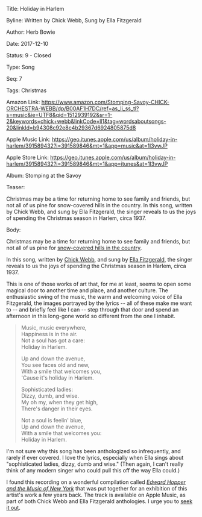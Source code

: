 Title: Holiday in Harlem

Byline: Written by Chick Webb, Sung by Ella Fitzgerald

Author: Herb Bowie

Date:   2017-12-10

Status: 9 - Closed

Type:   Song

Seq:    7

Tags:   Christmas

Amazon Link: https://www.amazon.com/Stomping-Savoy-CHICK-ORCHESTRA-WEBB/dp/B00AF1H7DC/ref=as_li_ss_tl?s=music&ie=UTF8&qid=1512939192&sr=1-2&keywords=chick+webb&linkCode=ll1&tag=wordsaboutsongs-20&linkId=b94308c92e8c4b29367d6924805875d8

Apple Music Link: https://geo.itunes.apple.com/us/album/holiday-in-harlem/391589432?i=391589846&mt=1&app=music&at=1l3vwJP

Apple Store Link: https://geo.itunes.apple.com/us/album/holiday-in-harlem/391589432?i=391589846&mt=1&app=itunes&at=1l3vwJP

Album: Stomping at the Savoy

Teaser: 
 
Christmas may be a time for returning home to see family and friends, but not all of us pine for snow-covered hills in the country. In this song, written by Chick Webb, and sung by Ella Fitzgerald, the singer reveals to us the joys of spending the Christmas season in Harlem, circa 1937. 

Body:   

Christmas may be a time for returning home to see family and friends, but not all of us pine for [snow-covered hills in the country][ctbh]. 

In this song, written by [Chick Webb][cw], and sung by [Ella Fitzgerald][ef], the singer reveals to us the joys of spending the Christmas season in Harlem, circa 1937. 

This is one of those works of art that, for me at least, seems to open some magical door to another time and place, and another culture. The enthusiastic swing of the music, the warm and welcoming voice of Ella Fitzgerald, the images portrayed by the lyrics -- all of these make me want to -- and briefly feel like I can -- step through that door and spend an afternoon in this long-gone world so different from the one I inhabit.  

> Music, music everywhere,  
> Happiness is in the air.  
> Not a soul has got a care:  
> Holiday in Harlem.  
>
> Up and down the avenue,  
> You see faces old and new,  
> With a smile that welcomes you,  
> 'Cause it's holiday in Harlem.  
>
> Sophisticated ladies:   
> Dizzy, dumb, and wise.  
> My oh my, when they get high,  
> There's danger in their eyes.  
>
> Not a soul is feelin' blue,  
> Up and down the avenue,  
> With a smile that welcomes you:  
> Holiday in Harlem.

I'm not sure why this song has been anthologized so infrequently, and rarely if ever covered. I love the lyrics, especially when Ella sings about "sophisticated ladies, dizzy, dumb and wise." (Then again, I can't really think of any modern singer who could pull this off the way Ella could.)

I found this recording on a wonderful compilation called *[Edward Hopper and the Music of New York][hopper]* that was put together for an exhibition of this artist's work a few years back. The track is available on Apple Music, as part of both Chick Webb and Ella Fitzgerald anthologies. I urge you to [seek it out](https://geo.itunes.apple.com/us/album/holiday-in-harlem/391589432?i=391589846&mt=1&app=music&at=1l3vwJP).
  
[ctbh]: http://wordsaboutsongs.com/christmas-time-back-home.html
[cw]: https://en.wikipedia.org/wiki/Chick_Webb
[ef]: https://en.wikipedia.org/wiki/Ella_Fitzgerald
[hopper]: http://amzn.to/2C3duU4
